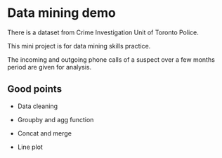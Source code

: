 # Data mining demo

There is a dataset from Crime Investigation Unit of Toronto Police.

This mini project is for data mining skills practice.

The incoming and outgoing phone calls of a suspect over a few months period are given for analysis.

## Good points

- Data cleaning

- Groupby and agg function

- Concat and merge

- Line plot
